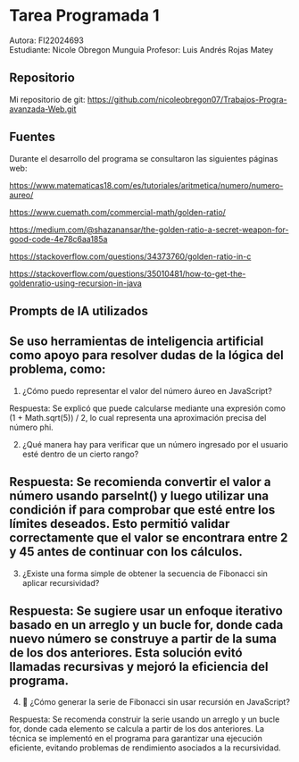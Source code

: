 # Tarea Programada 1 

Autora: FI22024693   
Estudiante: Nicole Obregon Munguia
Profesor: Luis Andrés Rojas Matey

## Repositorio

Mi repositorio de git:
https://github.com/nicoleobregon07/Trabajos-Progra-avanzada-Web.git

##  Fuentes

Durante el desarrollo del programa se consultaron las siguientes páginas web:

https://www.matematicas18.com/es/tutoriales/aritmetica/numero/numero-aureo/

https://www.cuemath.com/commercial-math/golden-ratio/

https://medium.com/@shazanansar/the-golden-ratio-a-secret-weapon-for-good-code-4e78c6aa185a

https://stackoverflow.com/questions/34373760/golden-ratio-in-c

https://stackoverflow.com/questions/35010481/how-to-get-the-goldenratio-using-recursion-in-java

##  Prompts de IA utilizados

Se uso herramientas de inteligencia artificial como apoyo para resolver dudas de la lógica del problema, como:
-------------------------------------------------------------------------
1. ¿Cómo puedo representar el valor del número áureo en JavaScript?

Respuesta:
Se explicó que puede calcularse mediante una expresión como (1 + Math.sqrt(5)) / 2, lo cual representa una aproximación precisa del número phi.

2. ¿Qué manera hay para verificar que un número ingresado por el usuario esté dentro de un cierto rango?

Respuesta:
Se recomienda convertir el valor a número usando parseInt() y luego utilizar una condición if para comprobar que esté entre los límites deseados. Esto permitió validar correctamente que el valor se encontrara entre 2 y 45 antes de continuar con los cálculos.
-----------------------------------------------------------------------
3. ¿Existe una forma simple de obtener la secuencia de Fibonacci sin aplicar recursividad?

Respuesta:
Se sugiere usar un enfoque iterativo basado en un arreglo y un bucle for, donde cada nuevo número se construye a partir de la suma de los dos anteriores. Esta solución evitó llamadas recursivas y mejoró la eficiencia del programa.
---------------------------------------------------------------------
4. 🔹 ¿Cómo generar la serie de Fibonacci sin usar recursión en JavaScript?

Respuesta:
Se recomenda construir la serie usando un arreglo y un bucle for, donde cada elemento se calcula a partir de los dos anteriores. La técnica se implementó en el programa para garantizar una ejecución eficiente, evitando problemas de rendimiento asociados a la recursividad.